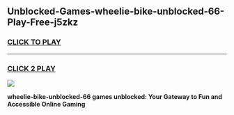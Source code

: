 
## Unblocked-Games-wheelie-bike-unblocked-66-Play-Free-j5zkz
<h3>
<a href="https://premium76.site?title=wheelie-bike-unblocked-66&ref=18A1">CLICK TO PLAY</a></h3>
<hr>

<h3>
<a href="https://premium76.site?title=wheelie-bike-unblocked-66&ref=18A1">CLICK 2 PLAY</a>
  
</h3>

<a href="https://premium76.site?title=wheelie-bike-unblocked-66&ref=18A1"><img src="https://clearcache.store/games.png"></a>


**wheelie-bike-unblocked-66 games unblocked: Your Gateway to Fun and Accessible Online Gaming**
